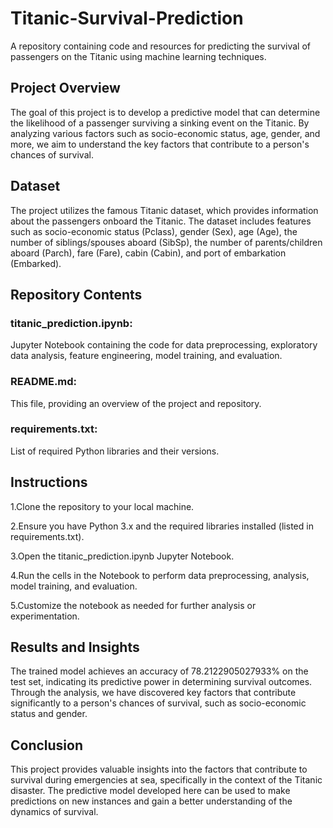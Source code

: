 # Titanic-Survival-Prediction
A repository containing code and resources for predicting the survival of passengers on the Titanic using machine learning techniques.

## Project Overview
The goal of this project is to develop a predictive model that can determine the likelihood of a passenger surviving a sinking event on the Titanic. By analyzing various factors such as socio-economic status, age, gender, and more, we aim to understand the key factors that contribute to a person's chances of survival.

## Dataset
The project utilizes the famous Titanic dataset, which provides information about the passengers onboard the Titanic. The dataset includes features such as socio-economic status (Pclass), gender (Sex), age (Age), the number of siblings/spouses aboard (SibSp), the number of parents/children aboard (Parch), fare (Fare), cabin (Cabin), and port of embarkation (Embarked).

## Repository Contents
### titanic_prediction.ipynb:
Jupyter Notebook containing the code for data preprocessing, exploratory data analysis, feature engineering, model training, and evaluation.  

### README.md: 
This file, providing an overview of the project and repository.  

### requirements.txt:
List of required Python libraries and their versions.  


## Instructions
1.Clone the repository to your local machine.  

2.Ensure you have Python 3.x and the required libraries installed (listed in requirements.txt).  

3.Open the titanic_prediction.ipynb Jupyter Notebook.  

4.Run the cells in the Notebook to perform data preprocessing, analysis, model training, and evaluation.  

5.Customize the notebook as needed for further analysis or experimentation.  


## Results and Insights
The trained model achieves an accuracy of 78.2122905027933% on the test set, indicating its predictive power in determining survival outcomes. Through the analysis, we have discovered key factors that contribute significantly to a person's chances of survival, such as socio-economic status and gender.

## Conclusion
This project provides valuable insights into the factors that contribute to survival during emergencies at sea, specifically in the context of the Titanic disaster. The predictive model developed here can be used to make predictions on new instances and gain a better understanding of the dynamics of survival.
